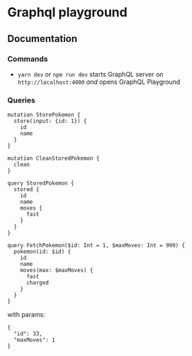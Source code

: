 # Graphql playground

## Documentation

### Commands
* `yarn dev` or `npm run dev` starts GraphQL server on `http://localhost:4000` _and_ opens GraphQL Playground

### Queries

```
mutation StorePokemon {
  store(input: {id: 1}) {
    id
    name
  }
}

mutation CleanStoredPokemon {
  clean
}

query StoredPokemon {
  stored {
    id
    name
    moves {
      fast
    }
  }
}

query FetchPokemon($id: Int = 1, $maxMoves: Int = 999) {
  pokemon(id: $id) {
    id
    name
  	moves(max: $maxMoves) {
      fast
      charged
    }
  }
}
```

with params:
```
{
  "id": 33,
  "maxMoves": 1
}
```